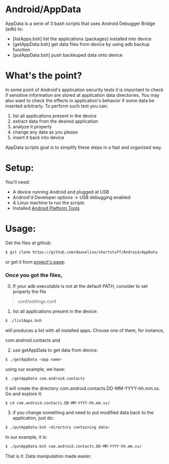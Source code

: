 # Android/AppData

AppData is a serie of 3 bash scripts that uses Android Debugger Bridge (adb) to:

  - [listApps.bsh] list the applications (packages) installed into device
  - [getAppData.bsh] get data files from device by using adb backup function
  - [putAppData.bsh] push backkuped data onto device

# What's the point?

In some point of Android's application security tests it is important to check if sensitive information are stored at application data directories. You may also want to check the effects in application's behavior if some data be inserted arbitrarly. To perform such test you can:

1. list all applications present in the device
2. extract data from the desired application
3. analyze it properly
4. change any data as you please
5. insert it back into device

AppData scripts goal is to simplify these steps in a fast and organized way.

# Setup:
You'll need:
- A device running Android and plugged at USB
- Android'd Developer options -> USB debugging enabled
- A Linux machine to run the scripts
- Installed [Android Platform Tools](https://developer.android.com/studio/releases/platform-tools.html)

# Usage:

Get the files at github:

```sh
$ git clone https://github.com/daavelino/shortstuff/Android/AppData
```
or get it from [project's page](https://github.com/daavelino/shortstuff.git):

### Once you got the files, 

0. If your adb executable is not at the default PATH, consider to set properly the file 
> conf/settings.conf

1. list all applications present in the device:

```sh
$ ./listApps.bsh
```
will produces a list with all installed apps. Choose one of them, for instance, 

com.android.contacts and 

2. use getAppData to get data from device:

```sh
$ ./getAppData <app name>
```
using our example, we have:

```sh
$ ./getAppData com.android.contacts
```
it will create the directory com.android.contacts.DD-MM-YYYY-hh.mm.ss. Go and explore it:

```sh
$ cd com.android.contacts.DD-MM-YYYY-hh.mm.ss/
```

3. if you change something and need to put modified data back to the application, just do:

```sh
$ ./putAppData.bsh <directory containing data>
```

In our example, it is:

```sh
$ ./putAppData.bsh com.android.contacts.DD-MM-YYYY-hh.mm.ss/
```

That is it. Data manipulation made easier.

